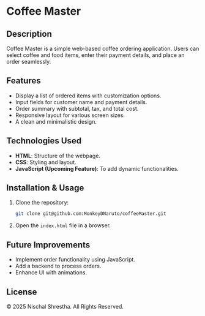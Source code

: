# Coffee Master

## Description
Coffee Master is a simple web-based coffee ordering application. Users can select coffee and food items, enter their payment details, and place an order seamlessly.

## Features
- Display a list of ordered items with customization options.
- Input fields for customer name and payment details.
- Order summary with subtotal, tax, and total cost.
- Responsive layout for various screen sizes.
- A clean and minimalistic design.

## Technologies Used
- **HTML**: Structure of the webpage.
- **CSS**: Styling and layout.
- **JavaScript (Upcoming Feature)**: To add dynamic functionalities.

## Installation & Usage
1. Clone the repository:
   ```sh
   git clone git@github.com:MonkeyDNaruto/coffeeMaster.git
   ```
2. Open the `index.html` file in a browser.

## Future Improvements
- Implement order functionality using JavaScript.
- Add a backend to process orders.
- Enhance UI with animations.

## License
&copy; 2025 Nischal Shrestha. All Rights Reserved.

